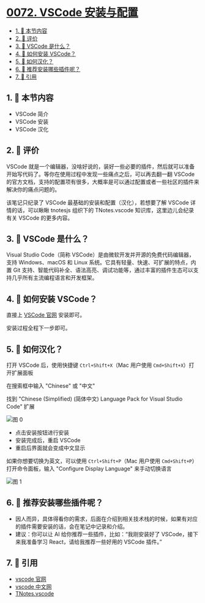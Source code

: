 # [0072. VSCode 安装与配置](https://github.com/tnotesjs/TNotes.react/tree/main/notes/0072.%20VSCode%20%E5%AE%89%E8%A3%85%E4%B8%8E%E9%85%8D%E7%BD%AE)

<!-- region:toc -->

- [1. 🎯 本节内容](#1--本节内容)
- [2. 🫧 评价](#2--评价)
- [3. 🤔 VSCode 是什么？](#3--vscode-是什么)
- [4. 🤔 如何安装 VSCode？](#4--如何安装-vscode)
- [5. 🤔 如何汉化？](#5--如何汉化)
- [6. 🤔 推荐安装哪些插件呢？](#6--推荐安装哪些插件呢)
- [7. 🔗 引用](#7--引用)

<!-- endregion:toc -->

## 1. 🎯 本节内容

- VSCode 简介
- VSCode 安装
- VSCode 汉化

## 2. 🫧 评价

VSCode 就是一个编辑器，没啥好说的，装好一些必要的插件，然后就可以准备开始写代码了。等你在使用过程中发现一些痛点之后，可以再去翻一翻 VSCode 的官方文档，支持的配置项有很多，大概率是可以通过配置或者一些社区的插件来解决你的痛点问题的。

该笔记只纪录了 VSCode 最基础的安装和配置（汉化），若想要了解 VSCode 详情的话，可以瞅瞅 tnotesjs 组织下的 TNotes.vscode 知识库，这里边儿会纪录有关 VSCode 的更多内容。

## 3. 🤔 VSCode 是什么？

Visual Studio Code（简称 VSCode）是由微软开发并开源的免费代码编辑器，支持 Windows、macOS 和 Linux 系统。它具有轻量、快速、可扩展的特点，内置 Git 支持、智能代码补全、语法高亮、调试功能等，通过丰富的插件生态可以支持几乎所有主流编程语言和开发框架。

## 4. 🤔 如何安装 VSCode？

直接上 [VSCode 官网][2] 安装即可。

安装过程全程下一步即可。

## 5. 🤔 如何汉化？

打开 VSCode 后，使用快捷键 `Ctrl+Shift+X`（Mac 用户使用 `Cmd+Shift+X`）打开扩展面板

在搜索框中输入 "Chinese" 或 "中文"

找到 "Chinese (Simplified) (简体中文) Language Pack for Visual Studio Code" 扩展

![图 0](https://cdn.jsdelivr.net/gh/tnotesjs/imgs@main/2025-10-17-16-30-47.png)

- 点击安装按钮进行安装
- 安装完成后，重启 VSCode
- 重启后界面就会变成中文显示

如果你想要切换为英文，可以使用 `Ctrl+Shift+P`（Mac 用户使用 `Cmd+Shift+P`）打开命令面板，输入 "Configure Display Language" 来手动切换语言

![图 1](https://cdn.jsdelivr.net/gh/tnotesjs/imgs@main/2025-10-17-16-32-14.png)

## 6. 🤔 推荐安装哪些插件呢？

- 因人而异，具体得看你的需求，后面在介绍到相关技术栈的时候，如果有对应的插件需要安装的话，会在笔记中记录和介绍。
- 建议：你可以让 AI 给你推荐一些插件，比如：“我刚安装好了 VSCode，接下来我准备学习 React，请给我推荐一些好用的 VSCode 插件。”

## 7. 🔗 引用

- [vscode 官网][2]
- [vscode 中文网][1]
- [TNotes.vscode][3]

[1]: https://vscode.js.cn/
[2]: https://code.visualstudio.com/
[3]: https://tnotesjs.github.io/TNotes.vscode/
